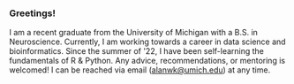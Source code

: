 ### Greetings!

I am a recent graduate from the University of Michigan with a B.S. in Neuroscience.
Currently, I am working towards a career in data science and bioinformatics.
Since the summer of '22, I have been self-learning the fundamentals of R & Python.
Any advice, recommendations, or mentoring is welcomed!
I can be reached via email (alanwk@umich.edu) at any time.

<!--
**alanwk/alanwk** is a ✨ _special_ ✨ repository because its `README.md` (this file) appears on your GitHub profile.

Here are some ideas to get you started:

- 🔭 I’m currently working on ...
- 🌱 I’m currently learning ...
- 👯 I’m looking to collaborate on ...
- 🤔 I’m looking for help with ...
- 💬 Ask me about ...
- 📫 How to reach me: ...
- 😄 Pronouns: ...
- ⚡ Fun fact: ...
-->
